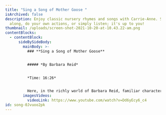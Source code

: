 ```yaml
---
title: "Sing a Song of Mother Goose "
isArchived: false
description: Enjoy classic nursery rhymes and songs with Carrie-Anne. Sing
  along, do your own actions, or simply listen; it's up to you!
thumbnail: /uploads/screen-shot-2021-10-20-at-10.43.22-am.png
contentBlocks:
  - contentBlock:
      sideBySideBody:
        mainBody: >-
          ### **Sing a Song of Mother Goose**


          ##### *By Barbara Reid*


          *Time: 16:26*


          Here, in the richly world of Barbara Reid, familiar characters from Mother Goose come to vivid new life: Old King Cole enjoys his bubble pipe, and the cow jumping over the moon sports a pink tutu. These surprises and more wait to delight you in the pages of Sing a Song of Mother Goose!
        imagesVideos:
          videoLink: https://www.youtube.com/watch?v=Dd6yEcy6_c4
id: song-0Jvuoo2pk
---
```


